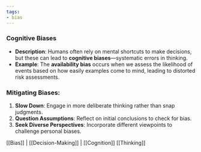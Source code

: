 ```yaml
---
tags:
- bias
---
```


### **Cognitive Biases**

- **Description**: Humans often rely on mental shortcuts to make decisions, but these can lead to **cognitive biases**—systematic errors in thinking.
- **Example**: The **availability bias** occurs when we assess the likelihood of events based on how easily examples come to mind, leading to distorted risk assessments.

### **Mitigating Biases**:

1. **Slow Down**: Engage in more deliberate thinking rather than snap judgments.
2. **Question Assumptions**: Reflect on initial conclusions to check for bias.
3. **Seek Diverse Perspectives**: Incorporate different viewpoints to challenge personal biases.

[[Bias]] | [[Decision-Making]] |   [[Cognition]]  [[Thinking]]